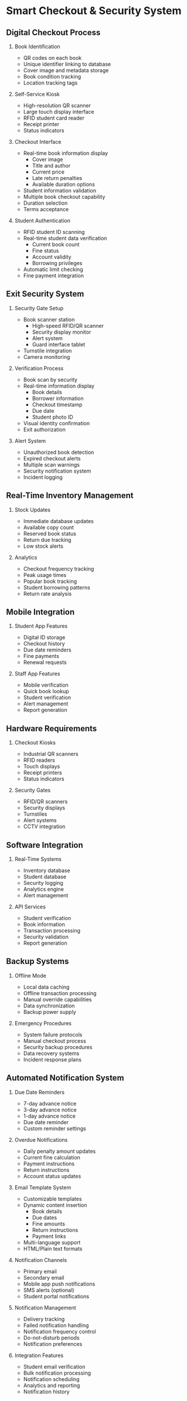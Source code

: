 # Smart Checkout & Security System

## Digital Checkout Process
1. Book Identification
   - QR codes on each book
   - Unique identifier linking to database
   - Cover image and metadata storage
   - Book condition tracking
   - Location tracking tags

2. Self-Service Kiosk
   - High-resolution QR scanner
   - Large touch display interface
   - RFID student card reader
   - Receipt printer
   - Status indicators

3. Checkout Interface
   - Real-time book information display
     * Cover image
     * Title and author
     * Current price
     * Late return penalties
     * Available duration options
   - Student information validation
   - Multiple book checkout capability
   - Duration selection
   - Terms acceptance

4. Student Authentication
   - RFID student ID scanning
   - Real-time student data verification
     * Current book count
     * Fine status
     * Account validity
     * Borrowing privileges
   - Automatic limit checking
   - Fine payment integration

## Exit Security System
1. Security Gate Setup
   - Book scanner station
     * High-speed RFID/QR scanner
     * Security display monitor
     * Alert system
     * Guard interface tablet
   - Turnstile integration
   - Camera monitoring

2. Verification Process
   - Book scan by security
   - Real-time information display
     * Book details
     * Borrower information
     * Checkout timestamp
     * Due date
     * Student photo ID
   - Visual identity confirmation
   - Exit authorization

3. Alert System
   - Unauthorized book detection
   - Expired checkout alerts
   - Multiple scan warnings
   - Security notification system
   - Incident logging

## Real-Time Inventory Management
1. Stock Updates
   - Immediate database updates
   - Available copy count
   - Reserved book status
   - Return due tracking
   - Low stock alerts

2. Analytics
   - Checkout frequency tracking
   - Peak usage times
   - Popular book tracking
   - Student borrowing patterns
   - Return rate analysis

## Mobile Integration
1. Student App Features
   - Digital ID storage
   - Checkout history
   - Due date reminders
   - Fine payments
   - Renewal requests

2. Staff App Features
   - Mobile verification
   - Quick book lookup
   - Student verification
   - Alert management
   - Report generation

## Hardware Requirements
1. Checkout Kiosks
   - Industrial QR scanners
   - RFID readers
   - Touch displays
   - Receipt printers
   - Status indicators

2. Security Gates
   - RFID/QR scanners
   - Security displays
   - Turnstiles
   - Alert systems
   - CCTV integration

## Software Integration
1. Real-Time Systems
   - Inventory database
   - Student database
   - Security logging
   - Analytics engine
   - Alert management

2. API Services
   - Student verification
   - Book information
   - Transaction processing
   - Security validation
   - Report generation

## Backup Systems
1. Offline Mode
   - Local data caching
   - Offline transaction processing
   - Manual override capabilities
   - Data synchronization
   - Backup power supply

2. Emergency Procedures
   - System failure protocols
   - Manual checkout process
   - Security backup procedures
   - Data recovery systems
   - Incident response plans

## Automated Notification System
1. Due Date Reminders
   - 7-day advance notice
   - 3-day advance notice
   - 1-day advance notice
   - Due date reminder
   - Custom reminder settings

2. Overdue Notifications
   - Daily penalty amount updates
   - Current fine calculation
   - Payment instructions
   - Return instructions
   - Account status updates

3. Email Template System
   - Customizable templates
   - Dynamic content insertion
     * Book details
     * Due dates
     * Fine amounts
     * Return instructions
     * Payment links
   - Multi-language support
   - HTML/Plain text formats

4. Notification Channels
   - Primary email
   - Secondary email
   - Mobile app push notifications
   - SMS alerts (optional)
   - Student portal notifications

5. Notification Management
   - Delivery tracking
   - Failed notification handling
   - Notification frequency control
   - Do-not-disturb periods
   - Notification preferences

6. Integration Features
   - Student email verification
   - Bulk notification processing
   - Notification scheduling
   - Analytics and reporting
   - Notification history 